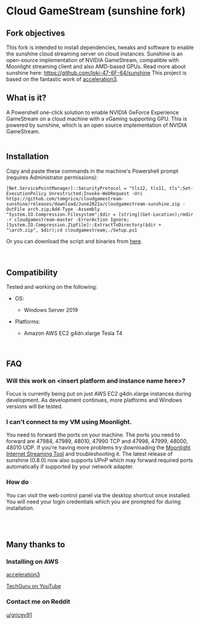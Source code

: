 # Cloud GameStream (sunshine fork)

## Fork objectives
This fork is intended to install dependencies, tweaks and software to enable the sunshine cloud streaming server on cloud instances.
Sunshine is an open-source implementation of NVIDIA GameStream, compatible with Moonlight streaming client and also AMD-based GPUs.
Read more about sunshine here: https://github.com/loki-47-6F-64/sunshine
This project is based on the fantastic work of [acceleration3](https://github.com/acceleration3).

## What is it?
A Powershell one-click solution to enable NVIDIA GeForce Experience GameStream on a cloud machine with a vGaming supporting GPU. This is powered by sunshine, which is an open source implementation of NVIDIA GameStream.  
&nbsp;  

## Installation
Copy and paste these commands in the machine's Powershell prompt (requires Administrator permissions):
```
[Net.ServicePointManager]::SecurityProtocol = "tls12, tls11, tls";Set-ExecutionPolicy Unrestricted;Invoke-WebRequest -Uri https://github.com/tomgrice/cloudgamestream-sunshine/releases/download/June2021a/cloudgamestream-sunshine.zip -OutFile arch.zip;Add-Type -Assembly "System.IO.Compression.Filesystem";$dir = [string](Get-Location);rmdir -r cloudgamestream-master -ErrorAction Ignore;[System.IO.Compression.ZipFile]::ExtractToDirectory($dir + "\arch.zip", $dir);cd cloudgamestream;./Setup.ps1
```
Or you can download the script and binaries from [here](https://github.com/tomgrice/cloudgamestream-sunshine/releases/download/June2021a/cloudgamestream-sunshine.zip).  
&nbsp;  
&nbsp;  

## Compatibility
Tested and working on the following:

* OS:
	* Windows Server 2019

* Platforms:
	* Amazon AWS EC2 g4dn.xlarge Tesla T4

&nbsp;  
## FAQ
### Will this work on \<insert platform and instance name here\>?
Focus is currently being put on just AWS EC2 g4dn.xlarge instances during development. As development continues, more platforms and Windows versions will be tested.

### I can't connect to my VM using Moonlight.
  You need to forward the ports on your machine. The ports you need to forward are 47984, 47989, 48010, 47990 TCP and 47998, 47999, 48000, 48010 UDP. If you're having more problems try downloading the [Moonlight Internet Streaming Tool](https://github.com/moonlight-stream/Internet-Hosting-Tool/releases) and troubleshooting it. The latest release of sunshine (0.8.0) now also supports UPnP which may forward required ports automatically if supported by your network adapter.

### How do
  You can visit the web control panel via the desktop shortcut once installed. You will need your login credentials which you are prompted for during installation.

&nbsp;  
&nbsp;
## Many thanks to
### Installing on AWS
  [acceleration3](https://reddit.com/u/acceleration3)

  [TechGuru on YouTube](https://www.youtube.com/channel/UCPmCidEAN9JrG1OwahlAkIQ)

### Contact me on Reddit
  [u/gricey91](https://reddit.com/u/gricey91)
